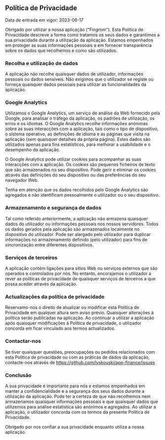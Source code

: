 ## Política de Privacidade

Data de entrada em vigor: 2023-08-17

Obrigado por utilizar a nossa aplicação ("Fingrom"). Esta Política de Privacidade descreve a forma como tratamos os 
seus dados e garantimos a sua privacidade durante a utilização da aplicação. Estamos empenhados em proteger as suas 
informações pessoais e em fornecer transparência sobre os dados que recolhemos e como são utilizados.


### Recolha e utilização de dados

A aplicação não recolhe quaisquer dados de utilizador, informações pessoais ou dados sensíveis. Não exigimos que o 
utilizador se registe ou forneça quaisquer dados pessoais para utilizar as funcionalidades da aplicação.


### Google Analytics

Utilizamos o Google Analytics, um serviço de análise da Web fornecido pela Google, para analisar o tráfego da aplicação, 
os padrões de utilização, os erros e os idiomas. O Google Analytics recolhe informações anónimas sobre as suas 
interacções com a aplicação, tais como o tipo de dispositivo, o sistema operativo, as definições de idioma e as 
páginas que visita na aplicação (sem quaisquer detalhes da própria página). Estes dados são utilizados apenas para 
fins estatísticos, para melhorar a usabilidade e o desempenho da aplicação.

O Google Analytics pode utilizar cookies para acompanhar as suas interacções com a aplicação. Os cookies são pequenos 
ficheiros de texto que são armazenados no seu dispositivo. Pode gerir e eliminar os cookies através das definições do 
seu dispositivo ou das preferências do seu navegador Web.

Tenha em atenção que os dados recolhidos pelo Google Analytics são agregados e não identificam pessoalmente o utilizador 
ou o seu dispositivo.


### Armazenamento e segurança de dados

Tal como referido anteriormente, a aplicação não armazena quaisquer dados do utilizador ou informações pessoais nos 
nossos servidores. Todos os dados gerados pela aplicação são armazenados localmente no dispositivo do utilizador. Pode 
ser alargado pelo utilizador para duplicar informações no armazenamento definido (pelo utilizador) para fins de 
sincronização entre diferentes dispositivos. 


### Serviços de terceiros

A aplicação contém ligações para sítios Web ou serviços externos que são operados e controlados por nós. No entanto, 
encorajamos o utilizador a rever as políticas de privacidade de quaisquer serviços de terceiros a que possa aceder 
através da aplicação.


### Actualizações da política de privacidade

Reservamo-nos o direito de atualizar ou modificar esta Política de Privacidade em qualquer altura sem aviso prévio. 
Quaisquer alterações à política serão publicadas na aplicação. Ao continuar a utilizar a aplicação após quaisquer 
modificações à Política de privacidade, o utilizador concorda em ficar vinculado aos termos actualizados.


### Contactar-nos

Se tiver quaisquer questões, preocupações ou pedidos relacionados com esta Política de privacidade ou com as práticas 
de dados da aplicação, contacte-nos através de https://github.com/lyskouski/app-finance/issues


### Conclusão

A sua privacidade é importante para nós e estamos empenhados em manter a confidencialidade e a segurança dos seus dados 
durante a utilização da aplicação. Pode ter a certeza de que não recolhemos nem armazenamos quaisquer informações 
pessoais e que quaisquer dados que utilizemos para análise estatística são anónimos e agregados. Ao utilizar a 
aplicação, o utilizador concorda com os termos da presente Política de Privacidade.

Obrigado por nos confiar a sua privacidade enquanto utiliza a nossa aplicação.
